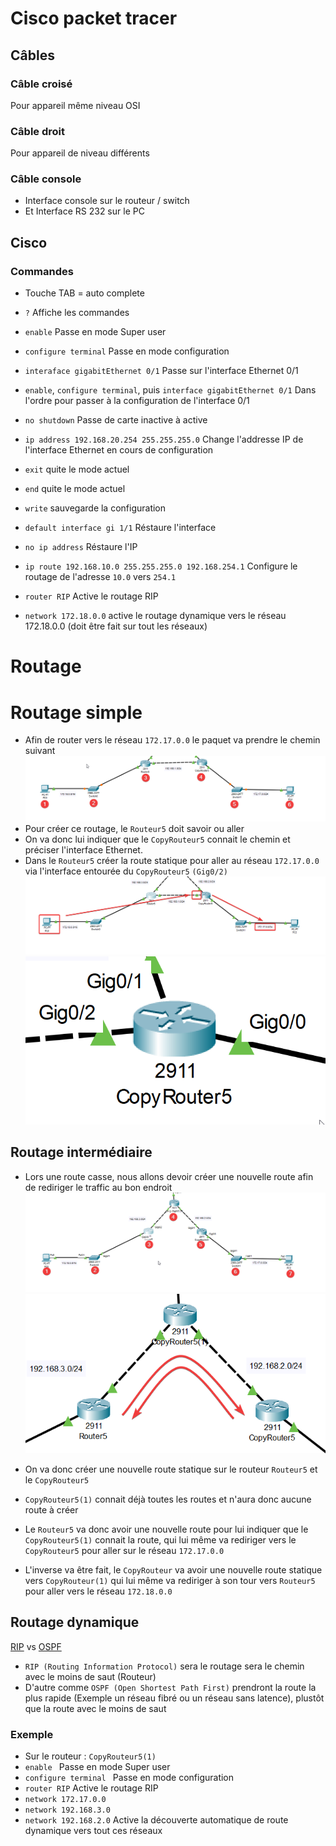 # Cisco packet tracer
## Câbles
### Câble croisé
Pour appareil même niveau OSI
### Câble droit
Pour appareil de niveau différents
### Câble console
- Interface console sur le routeur / switch
- Et Interface RS 232 sur le PC
## Cisco
### Commandes
- Touche TAB = auto complete
- `?` Affiche les commandes
- `enable` Passe en mode Super user
- `configure terminal` Passe en mode configuration
- `interaface gigabitEthernet 0/1` Passe sur l'interface Ethernet 0/1

- `enable`, `configure terminal`, puis `interface gigabitEthernet 0/1` Dans l'ordre pour passer à la configuration de l'interface 0/1

- `no shutdown` Passe de carte inactive à active

- `ip address 192.168.20.254 255.255.255.0` Change l'addresse IP de l'interface Ethernet en cours de configuration

- `exit` quite le mode actuel
- `end` quite le mode actuel

- `write` sauvegarde la configuration

- `default interface gi 1/1` Réstaure l'interface
- `no ip address` Réstaure l'IP

- `ip route 192.168.10.0 255.255.255.0 192.168.254.1` Configure le routage de l'adresse `10.0` vers `254.1`

- `router RIP` Active le routage RIP
- `network 172.18.0.0` active le routage dynamique vers le réseau 172.18.0.0 (doit être fait sur tout les réseaux)

# Routage
# Routage simple
- Afin de router vers le réseau `172.17.0.0` le paquet va prendre le chemin suivant
![image cisco](https://github.com/Altherneum/.github/blob/main/note/assets/PacketTracer_hxJE4ozS93.png?raw=true)
- Pour créer ce routage, le `Routeur5` doit savoir ou aller
- On va donc lui indiquer que le `CopyRouteur5` connait le chemin et préciser l'interface Ethernet.
- Dans le `Routeur5` créer la route statique pour aller au réseau `172.17.0.0` via l'interface entourée du `CopyRouteur5` `(Gig0/2)`
![image cisco](https://github.com/Altherneum/.github/blob/main/note/assets/PacketTracer_nD1Ro5DoIZ.png?raw=true)
![Interface du routeur](https://github.com/Altherneum/.github/blob/main/note/assets/PacketTracer_FvUjtKC88s.png?raw=true)
## Routage intermédiaire
- Lors une route casse, nous allons devoir créer une nouvelle route afin de rediriger le traffic au bon endroit
![Image cisco avec route en moins](https://github.com/Altherneum/.github/blob/main/note/assets/PacketTracer_1LaxJbFkfa.png?raw=true)
![Image cisco bis](https://github.com/Altherneum/.github/blob/main/note/assets/PacketTracer_xEZwjLLbZI.png?raw=true)
- On va donc créer une nouvelle route statique sur le routeur `Routeur5` et le `CopyRouteur5`
- `CopyRouteur5(1)` connait déjà toutes les routes et n'aura donc aucune route à créer

- Le `Routeur5` va donc avoir une nouvelle route pour lui indiquer que le `CopyRouteur5(1)` connait la route, qui lui même va rediriger vers le `CopyRouteur5` pour aller sur le réseau `172.17.0.0`
- L'inverse va être fait, le `CopyRouteur` va avoir une nouvelle route statique vers `CopyRouteur(1)` qui lui même va rediriger à son tour vers `Routeur5` pour aller vers le réseau `172.18.0.0`
## Routage dynamique
[RIP](https://fr.wikipedia.org/wiki/Routing_Information_Protocol) vs [OSPF](https://fr.wikipedia.org/wiki/Open_Shortest_Path_First)
- `RIP (Routing Information Protocol)` sera le routage sera le chemin avec le moins de saut (Routeur)
- D'autre comme `OSPF (Open Shortest Path First)` prendront la route la plus rapide (Exemple un réseau fibré ou un réseau sans latence), plustôt que la route avec le moins de saut
### Exemple
- Sur le routeur : `CopyRouteur5(1)`
-  `enable ` Passe en mode Super user
- `configure terminal ` Passe en mode configuration
- `router RIP` Active le routage RIP
- `network 172.17.0.0`
- `network 192.168.3.0`
- `network 192.168.2.0` Active la découverte automatique de route dynamique vers tout ces réseaux